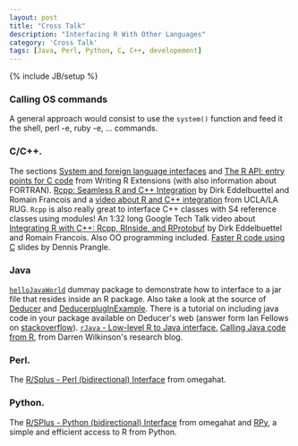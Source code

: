 ```yaml
---
layout: post
title: "Cross Talk"
description: "Interfacing R With Other Languages"
category: 'Cross Talk'
tags: [Java, Perl, Python, C, C++, developement]
---
```

{% include JB/setup %}

### Calling OS commands 

A general approach would consist to use the `system()` function and feed it the shell, perl -e, ruby -e, ... commands. 

### C/C++. 

The sections [System and foreign language interfaces][1] and [The R
API: entry points for C code][2] from Writing R Extensions (with also
information about FORTRAN). [Rcpp: Seamless R and C++ Integration][3] by Dirk
Eddelbuettel and Romain Francois and a [video about R and C++ integration][4]
from UCLA/LA RUG. `Rcpp` is also really great to interface C++ classes with S4
reference classes using modules! An 1:32 long Google Tech Talk video about
[Integrating R with C++: Rcpp, RInside, and RProtobuf][5] by Dirk Eddelbuettel
and Romain Francois. Also OO programming included.  [Faster R code using C][6]
slides by Dennis Prangle.

### Java 

[`helloJavaWorld`][7] dummay package to demonstrate how to interface to
a jar file that resides inside an R package. Also take a look at the source of
[Deducer][8] and [DeducerplugInExample][9]. There is a tutorial on including
java code in your package available on Deducer's web (answer form Ian Fellows
on [stackoverflow][10]). [`rJava` - Low-level R to Java interface.][11]
[Calling Java code from R][12], from Darren Wilkinson's research blog.

### Perl. 

The [R/Splus - Perl (bidirectional) Interface][13] from omegahat.

### Python. 
The [R/SPlus - Python (bidirectional) Interface][14] from omegahat and
[RPy][15], a simple and efficient access to R from Python.


   [1]: http://cran.r-project.org/doc/manuals/R-exts.html#System-and-foreign-language-interfaces
   [2]: http://cran.r-project.org/doc/manuals/R-exts.html#The-R-API
   [3]: http://dirk.eddelbuettel.com/code/rcpp.html
   [4]: http://dirk.eddelbuettel.com/blog/2010/04/07/#ucla_larug_talks_video
   [5]: http://www.youtube.com/watch?v=UZkaZhsOfT4
   [6]: www.maths.lancs.ac.uk/~prangle/CinR/CinR.pdf
   [7]: http://cran.r-project.org/web/packages/helloJavaWorld/index.html
   [8]: http://cran.r-project.org/web/packages/Deducer/index.html
   [9]: http://cran.r-project.org/web/packages/DeducerPlugInExample/index.html
   [10]: http://stackoverflow.com/questions/3843816/how-to-include-jar-file-when-creating-a-r-package
   [11]: http://www.rforge.net/rJava/
   [12]: http://darrenjw.wordpress.com/2011/01/01/calling-java-code-from-r/
   [13]: http://www.omegahat.org/RSPerl/
   [14]: http://www.omegahat.org/RSPython/
   [15]: http://rpy.sourceforge.net/

